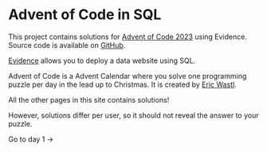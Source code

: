 # Advent of Code in SQL

This project contains solutions for [Advent of Code 2023](https://adventofcode.com/2023/) using Evidence. Source code is available on [GitHub](https://github.com/archiewood/advent-of-code).

[Evidence](https://evidence.dev) allows you to deploy a data website using SQL.

Advent of Code is a Advent Calendar where you solve one programming puzzle per day in the lead up to Christmas. It is created by [Eric Wastl](https://twitter.com/ericwastl).

<Alert status=danger>
  All the other pages in this site contains solutions!

  However, solutions differ per user, so it should not reveal the answer to your puzzle.
</Alert>

<BigLink href='/1'>
  Go to day 1 &rarr;
</BigLink>


